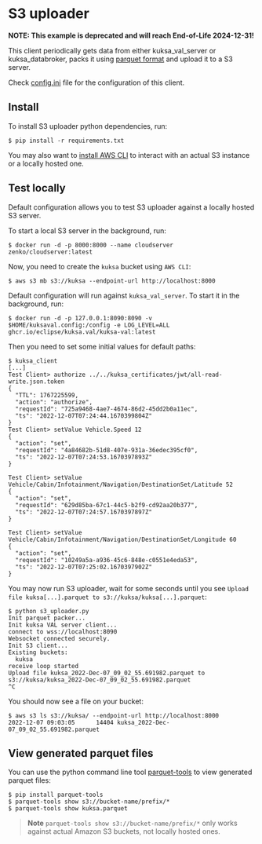 # S3 uploader

**NOTE: This example is deprecated and will reach End-of-Life 2024-12-31!**

This client periodically gets data from either kuksa_val_server or kuksa_databroker, packs it using [parquet format](https://parquet.apache.org/docs/) and upload it to a S3 server.

Check [config.ini](./config.ini) file for the configuration of this client.

## Install

To install S3 uploader python dependencies, run:
```console
$ pip install -r requirements.txt
```

You may also want to [install AWS CLI](https://docs.aws.amazon.com/cli/latest/userguide/getting-started-install.html)
to interact with an actual S3 instance or a locally hosted one.

## Test locally

Default configuration allows you to test S3 uploader against a locally hosted S3 server.

To start a local S3 server in the background, run:
```console
$ docker run -d -p 8000:8000 --name cloudserver zenko/cloudserver:latest
```

Now, you need to create the `kuksa` bucket using `AWS CLI`:
```console
$ aws s3 mb s3://kuksa --endpoint-url http://localhost:8000
```

Default configuration will run against `kuksa_val_server`.
To start it in the background, run:
```console
$ docker run -d -p 127.0.0.1:8090:8090 -v $HOME/kuksaval.config:/config -e LOG_LEVEL=ALL ghcr.io/eclipse/kuksa.val/kuksa-val:latest
```

Then you need to set some initial values for default paths:
```console
$ kuksa_client
[...]
Test Client> authorize ../../kuksa_certificates/jwt/all-read-write.json.token
{
  "TTL": 1767225599,
  "action": "authorize",
  "requestId": "725a9468-4ae7-4674-86d2-45dd2b0a11ec",
  "ts": "2022-12-07T07:24:44.1670399804Z"
}
Test Client> setValue Vehicle.Speed 12
{
  "action": "set",
  "requestId": "4a84682b-51d8-407e-931a-36edec395cf0",
  "ts": "2022-12-07T07:24:53.1670397893Z"
}

Test Client> setValue Vehicle/Cabin/Infotainment/Navigation/DestinationSet/Latitude 52
{
  "action": "set",
  "requestId": "629d85ba-67c1-44c5-b2f9-cd92aa20b377",
  "ts": "2022-12-07T07:24:57.1670397897Z"
}

Test Client> setValue Vehicle/Cabin/Infotainment/Navigation/DestinationSet/Longitude 60
{
  "action": "set",
  "requestId": "10249a5a-a936-45c6-848e-c0551e4eda53",
  "ts": "2022-12-07T07:25:02.1670397902Z"
}
```

You may now run S3 uploader, wait for some seconds until you see `Upload file kuksa[...].parquet to s3://kuksa/kuksa[...].parquet`:

```console
$ python s3_uploader.py
Init parquet packer...
Init kuksa VAL server client...
connect to wss://localhost:8090
Websocket connected securely.
Init S3 client...
Existing buckets:
  kuksa
receive loop started
Upload file kuksa_2022-Dec-07_09_02_55.691982.parquet to s3://kuksa/kuksa_2022-Dec-07_09_02_55.691982.parquet
^C
```

You should now see a file on your bucket:
```console
$ aws s3 ls s3://kuksa/ --endpoint-url http://localhost:8000
2022-12-07 09:03:05      14404 kuksa_2022-Dec-07_09_02_55.691982.parquet
```

## View generated parquet files

You can use the python command line tool [parquet-tools](https://pypi.org/project/parquet-tools/) to view generated parquet files:

```console
$ pip install parquet-tools
$ parquet-tools show s3://bucket-name/prefix/*
$ parquet-tools show kuksa.parquet
```

> **Note**
> `parquet-tools show s3://bucket-name/prefix/*` only works against actual Amazon S3 buckets, not locally hosted ones.
